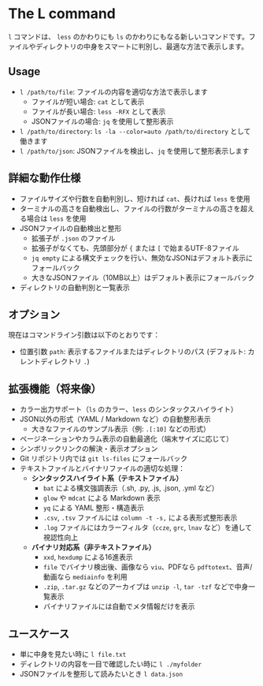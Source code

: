 # The L command

`l` コマンドは、 `less` のかわりにも `ls` のかわりにもなる新しいコマンドです。ファイルやディレクトリの中身をスマートに判別し、最適な方法で表示します。

## Usage

- `l /path/to/file`: ファイルの内容を適切な方法で表示します
  - ファイルが短い場合: `cat` として表示
  - ファイルが長い場合: `less -RFX` として表示
  - JSONファイルの場合: `jq` を使用して整形表示
- `l /path/to/directory`: `ls -la --color=auto /path/to/directory` として働きます
- `l /path/to/json`: JSONファイルを検出し、`jq` を使用して整形表示します

## 詳細な動作仕様

- ファイルサイズや行数を自動判別し、短ければ `cat`、長ければ `less` を使用
- ターミナルの高さを自動検出し、ファイルの行数がターミナルの高さを超える場合は `less` を使用
- JSONファイルの自動検出と整形
  - 拡張子が `.json` のファイル
  - 拡張子がなくても、先頭部分が `{` または `[` で始まるUTF-8ファイル
  - `jq empty` による構文チェックを行い、無効なJSONはデフォルト表示にフォールバック
  - 大きなJSONファイル（10MB以上）はデフォルト表示にフォールバック
- ディレクトリの自動判別と一覧表示

## オプション

現在はコマンドライン引数は以下のとおりです：

- 位置引数 `path`: 表示するファイルまたはディレクトリのパス (デフォルト: カレントディレクトリ `.`)

## 拡張機能（将来像）

- カラー出力サポート（`ls` のカラー、`less` のシンタックスハイライト）
- JSON以外の形式（YAML / Markdown など）の自動整形表示
  - 大きなファイルのサンプル表示（例: `.[:10]` などの形式）
- ページネーションやカラム表示の自動最適化（端末サイズに応じて）
- シンボリックリンクの解決・表示オプション
- Git リポジトリ内では `git ls-files` にフォールバック
- テキストファイルとバイナリファイルの適切な処理：
  - **シンタックスハイライト系（テキストファイル）**
    - `bat` による構文強調表示（.sh, .py, .js, .json, .yml など）
    - `glow` や `mdcat` による Markdown 表示
    - `yq` による YAML 整形・構造表示
    - `.csv`, `.tsv` ファイルには `column -t -s,` による表形式整形表示
    - `.log` ファイルにはカラーフィルタ（`ccze`, `grc`, `lnav` など）を通して視認性向上
  - **バイナリ対応系（非テキストファイル）**
    - `xxd`, `hexdump` による16進表示
    - `file` でバイナリ検出後、画像なら `viu`、PDFなら `pdftotext`、音声/動画なら `mediainfo` を利用
    - `.zip`, `.tar.gz` などのアーカイブは `unzip -l`, `tar -tzf` などで中身一覧表示
    - バイナリファイルには自動でメタ情報だけを表示

## ユースケース

- 単に中身を見たい時に `l file.txt`
- ディレクトリの内容を一目で確認したい時に `l ./myfolder`
- JSONファイルを整形して読みたいとき `l data.json`
